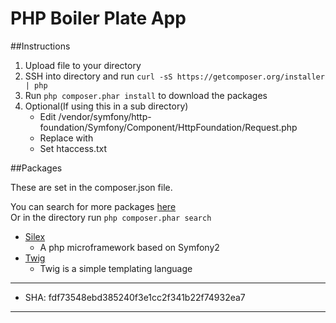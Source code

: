 PHP Boiler Plate App
==========

##Instructions

1. Upload file to your directory  
2. SSH into directory and run `curl -sS https://getcomposer.org/installer | php`    
3. Run `php composer.phar install` to download the packages 
4. Optional(If using this in a sub directory)
    * Edit /vendor/symfony/http-foundation/Symfony/Component/HttpFoundation/Request.php
    * Replace with 
    * Set htaccess.txt 

##Packages

These are set in the composer.json file.   

You can search for more packages [here](https://packagist.org/)  
Or in the directory run `php composer.phar search`

* [Silex](http://silex.sensiolabs.org/documentation/)
    * A php microframework based on Symfony2
* [Twig](http://twig.sensiolabs.org/documentation/)
    * Twig is a simple templating language
---
* SHA: fdf73548ebd385240f3e1cc2f341b22f74932ea7
---
